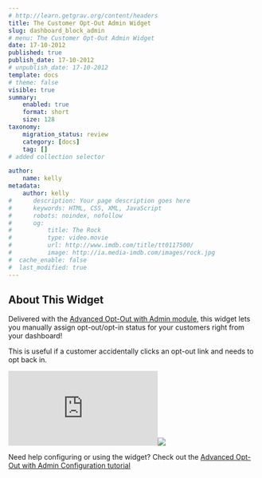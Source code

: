 ```yaml
---
# http://learn.getgrav.org/content/headers
title: The Customer Opt-Out Admin Widget
slug: dashboard_block_admin
# menu: The Customer Opt-Out Admin Widget
date: 17-10-2012
published: true
publish_date: 17-10-2012
# unpublish_date: 17-10-2012
template: docs
# theme: false
visible: true
summary:
    enabled: true
    format: short
    size: 128
taxonomy:
    migration_status: review
    category: [docs]
    tag: []
# added collection selector

author:
    name: kelly
metadata:
    author: kelly
#      description: Your page description goes here
#      keywords: HTML, CSS, XML, JavaScript
#      robots: noindex, nofollow
#      og:
#          title: The Rock
#          type: video.movie
#          url: http://www.imdb.com/title/tt0117500/
#          image: http://ia.media-imdb.com/images/rock.jpg
#  cache_enable: false
#  last_modified: true
---
```


## About This Widget

Delivered with the [Advanced Opt-Out with Admin module,](/documentation/configbeez/config_block_admin/) this widget lets you manually assign opt-out/opt-in status for your customers right from your dashboard!

This is useful if a customer accidentally clicks an opt-out link and needs to opt back in.

[![](http://localhost/wordpress_mailbeez_EOL/wp-content/themes/awake/lib/scripts/timthumb/thumb.php?src=http://www.mailbeez.com/images/doc/configbeez/config_block_admin/widget_install5.png&w=270&h=94&zc=1&q=100 "Customer Opt-Out Admin Widget")](http://www.mailbeez.com/images/doc/configbeez/config_block_admin/widget_install5.png "Customer Opt-Out Admin Widget")![](http://localhost/wordpress_mailbeez_EOL/wp-content/themes/awake/images/shortcodes/image_shadow.png)

Need help configuring or using the widget? Check out the [Advanced Opt-Out with Admin Configuration tutorial](/documentation/tutorials/configbeez-tutorials/advanced-opt-out-with-admin-configuration-tutorial/)
